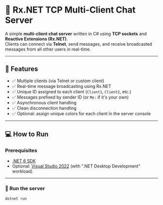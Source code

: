 # 🧩 Rx.NET TCP Multi-Client Chat Server

A simple **multi-client chat server** written in C# using **TCP sockets** and **Reactive Extensions (Rx.NET)**.  
Clients can connect via **Telnet**, send messages, and receive broadcasted messages from all other users in real-time.

---

## 🚀 Features

- ✅ Multiple clients (via Telnet or custom client)
- ✅ Real-time message broadcasting using Rx.NET
- ✅ Unique ID assigned to each client (`Client1`, `Client2`, etc.)
- ✅ Messages prefixed by sender ID (or `Me:` if it's your own)
- ✅ Asynchronous client handling
- ✅ Clean disconnection handling
- ✅ Optional: assign unique colors for each client in the server console

---

## 💻 How to Run

### Prerequisites

- [.NET 6 SDK](https://dotnet.microsoft.com/en-us/download)
- Optional: [Visual Studio 2022](https://visualstudio.microsoft.com/vs/) (with ".NET Desktop Development" workload)

---

### 🧪 Run the server

```bash
dotnet run
